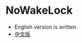 # NoWakeLock

* English version is written
* [中文版](https://github.com/Jasper-1024/NoWakeLock/blob/dev/zh_cn.md)
